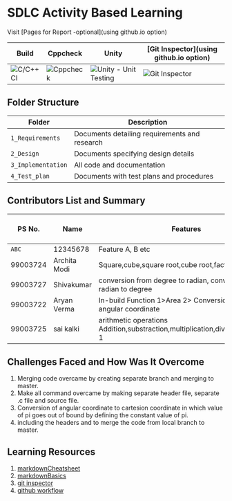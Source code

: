 # SDLC Activity Based Learning

Visit [Pages for Report -optional](using github.io option)

Build | Cppcheck | Unity | [Git Inspector](using github.io option)
------|----------|-------|--------------
![C/C++ CI](Badgelink) | ![Cppcheck](Badgelink) | ![Unity - Unit Testing](Badgelink) | ![Git Inspector](Badgelink)


## Folder Structure
Folder             | Description
-------------------| -----------------------------------------
`1_Requirements`   | Documents detailing requirements and research
`2_Design`         | Documents specifying design details
`3_Implementation` | All code and documentation
`4_Test_plan`      | Documents with test plans and procedures

## Contributors List and Summary

PS No. |  Name   |    Features    | Issuess Raised |Issues Resolved|No Test Cases|Test Case Pass
-------|---------|----------------|----------------|---------------|-------------|--------------
`ABC` | 12345678  | Feature A, B etc    | X No     | X No   |X No   |X No     
99003724 |Archita Modi |Square,cube,square root,cube root,factorial | 2    | 7  |X No   |X No 
99003727 |Shivakumar |conversion from degree to radian, conversion from radian to degree | 1 | 1 | 4 | 4
99003722 |Aryan Verma    |In-build Function 1>Area 2> Conversion of polar to angular coordinate | 7 | 7 | 5 | 2
99003725 |sai kalki    |arithmetic operations Addition,substraction,multiplication,division,modulous 1| 4 | 9 | 5 | 4

## Challenges Faced and How Was It Overcome

1. Merging code overcame by creating separate branch and merging to master.
2. Make all command overcame by making separate header file, separate .c file and source file.
3. Conversion of angular coordinate to cartesion coordinate in which value of pi goes out of bound by defining the constant value of pi. 
4. including the headers and to merge the code from local branch to master.

## Learning Resources
1. [markdownCheatsheet](https://github.com/adam-p/markdown-here/wiki/Markdown-Cheatsheet)
2. [markdownBasics](https://guides.github.com/features/mastering-markdown/)
3. [git inspector](https://github.com/ejwa/gitinspector.git)
4. [github workflow](https://docs.github.com/en/actions/learn-github-action)

